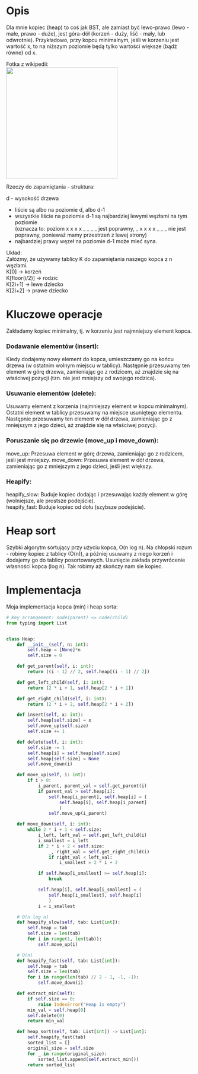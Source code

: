 # Opis

Dla mnie kopiec (heap) to coś jak BST, ale zamiast być lewo-prawo (lewo - małe, prawo - duże), jest góra-dół (korzeń - duży, liść - mały, lub odwrotnie). Przykładowo, przy kopcu minimalnym, jeśli w korzeniu jest wartość x, to na niższym poziomie będą tylko wartości większe (bądź równe) od x.

Fotka z wikipedii:  
<img src="https://upload.wikimedia.org/wikipedia/commons/thumb/c/c4/Max-Heap-new.svg/800px-Max-Heap-new.svg.png" width="300px">

Rzeczy do zapamiętania - struktura:

d - wysokość drzewa

-   liście są albo na poziomie d, albo d-1
-   wszystkie liście na poziomie d-1 są najbardziej lewymi węzłami na tym poziomie  
    (oznacza to: poziom x x x x \_ \_ \_ _ jest poprawny, _ x x x x \_ \_ \_ nie jest poprawny, ponieważ mamy przestrzeń z lewej strony)
-   najbardziej prawy węzeł na poziomie d-1 może mieć syna.

Układ:  
Załóżmy, że używamy tablicy K do zapamiętania naszego kopca z n węzłami.  
K[0] -> korzeń  
K[floor(i/2)] -> rodzic  
K[2i+1] -> lewe dziecko  
K[2i+2] -> prawe dziecko

# Kluczowe operacje

Zakładamy kopiec minimalny, tj. w korzeniu jest najmniejszy element kopca.

### Dodawanie elementów (insert):

Kiedy dodajemy nowy element do kopca, umieszczamy go na końcu drzewa (w ostatnim wolnym miejscu w tablicy).
Następnie przesuwamy ten element w górę drzewa, zamieniając go z rodzicem, aż znajdzie się na właściwej pozycji (tzn. nie jest mniejszy od swojego rodzica).

### Usuwanie elementów (delete):

Usuwamy element z korzenia (najmniejszy element w kopcu minimalnym).
Ostatni element w tablicy przesuwamy na miejsce usuniętego elementu.
Następnie przesuwamy ten element w dół drzewa, zamieniając go z mniejszym z jego dzieci, aż znajdzie się na właściwej pozycji.

### Poruszanie się po drzewie (move_up i move_down):

move_up: Przesuwa element w górę drzewa, zamieniając go z rodzicem, jeśli jest mniejszy.
move_down: Przesuwa element w dół drzewa, zamieniając go z mniejszym z jego dzieci, jeśli jest większy.

### Heapify:

heapify_slow: Buduje kopiec dodając i przesuwając każdy element w górę (wolniejsze, ale prostsze podejście).  
heapify_fast: Buduje kopiec od dołu (szybsze podejście).

# Heap sort

Szybki algorytm sortujący przy użyciu kopca, O(n log n). Na chłopski rozum - robimy kopiec z tablicy (O(n)), a później usuwamy z niego korzeń i dodajemy go do tablicy posortowanych. Usunięcie zakłada przywrócenie własności kopca (log n). Tak robimy aż skończy nam sie kopiec.

# Implementacja

Moja implementacja kopca (min) i heap sorta:

```python
# Key arrangement: node(parent) <= node(child)
from typing import List


class Heap:
    def __init__(self, n: int):
        self.heap = [None]*n
        self.size = 0

    def get_parent(self, i: int):
        return ((i - 1) // 2, self.heap[(i - 1) // 2])

    def get_left_child(self, i: int):
        return (2 * i + 1, self.heap[2 * i + 1])

    def get_right_child(self, i: int):
        return (2 * i + 2, self.heap[2 * i + 2])

    def insert(self, x: int):
        self.heap[self.size] = x
        self.move_up(self.size)
        self.size += 1

    def delete(self, i: int):
        self.size -= 1
        self.heap[i] = self.heap[self.size]
        self.heap[self.size] = None
        self.move_down(i)

    def move_up(self, i: int):
        if i > 0:
            i_parent, parent_val = self.get_parent(i)
            if parent_val > self.heap[i]:
                self.heap[i_parent], self.heap[i] = (
                    self.heap[i], self.heap[i_parent]
                    )
                self.move_up(i_parent)

    def move_down(self, i: int):
        while 2 * i + 1 < self.size:
            i_left, left_val = self.get_left_child(i)
            i_smallest = i_left
            if 2 * i + 2 < self.size:
                _, right_val = self.get_right_child(i)
                if right_val < left_val:
                    i_smallest = 2 * i + 2

            if self.heap[i_smallest] >= self.heap[i]:
                break

            self.heap[i], self.heap[i_smallest] = (
                self.heap[i_smallest], self.heap[i]
                )
            i = i_smallest

    # O(n log n)
    def heapify_slow(self, tab: List[int]):
        self.heap = tab
        self.size = len(tab)
        for i in range(1, len(tab)):
            self.move_up(i)

    # O(n)
    def heapify_fast(self, tab: List[int]):
        self.heap = tab
        self.size = len(tab)
        for i in range(len(tab) // 2 - 1, -1, -1):
            self.move_down(i)

    def extract_min(self):
        if self.size == 0:
            raise IndexError("Heap is empty")
        min_val = self.heap[0]
        self.delete(0)
        return min_val

    def heap_sort(self, tab: List[int]) -> List[int]:
        self.heapify_fast(tab)
        sorted_list = []
        original_size = self.size
        for _ in range(original_size):
            sorted_list.append(self.extract_min())
        return sorted_list
```
